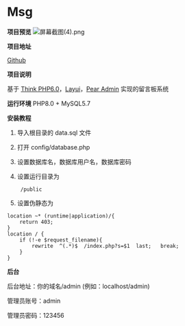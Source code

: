 # Msg

**项目预览**
![屏幕截图(4).png](https://img.cdn.apipost.cn/client/user/1189043/avatar/5d46c0bfb5f09c093207cedd081a80576373ceae8e5d3.png)

**项目地址**

[Github](https://github.com/kaindev8/Msg)

**项目说明**

基于 [Think PHP6.0](https://www.thinkphp.cn/)，[Layui](https://layuion.com/)，[Pear Admin](http://www.pearadmin.com/) 实现的留言板系统

**运行环境**
PHP8.0 + MySQL5.7

**安装教程**

1. 导入根目录的 data.sql 文件
2. 打开 config/database.php
3. 设置数据库名，数据库用户名，数据库密码
4. 设置运行目录为

		/public

5. 设置伪静态为

```
location ~* (runtime|application)/{
	return 403;
}
location / {
	if (!-e $request_filename){
		rewrite  ^(.*)$  /index.php?s=$1  last;   break;
	}
}
```

**后台**

后台地址：你的域名/admin (例如：localhost/admin)

管理员账号：admin

管理员密码：123456
